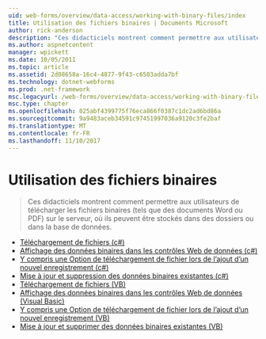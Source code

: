 ```yaml
---
uid: web-forms/overview/data-access/working-with-binary-files/index
title: Utilisation des fichiers binaires | Documents Microsoft
author: rick-anderson
description: "Ces didacticiels montrent comment permettre aux utilisateurs de télécharger les fichiers binaires (tels que des documents Word ou PDF) sur le serveur, où ils peuvent être stockés dans des dossiers ou dans la base de données."
ms.author: aspnetcontent
manager: wpickett
ms.date: 10/05/2011
ms.topic: article
ms.assetid: 2d08658a-16c4-4877-9f43-c6503adda7bf
ms.technology: dotnet-webforms
ms.prod: .net-framework
msc.legacyurl: /web-forms/overview/data-access/working-with-binary-files
msc.type: chapter
ms.openlocfilehash: 025abf4399775f76eca866f0387c1dc2ad6bd86a
ms.sourcegitcommit: 9a9483aceb34591c97451997036a9120c3fe2baf
ms.translationtype: MT
ms.contentlocale: fr-FR
ms.lasthandoff: 11/10/2017
---
```

<a name="working-with-binary-files"></a>Utilisation des fichiers binaires
====================
> Ces didacticiels montrent comment permettre aux utilisateurs de télécharger les fichiers binaires (tels que des documents Word ou PDF) sur le serveur, où ils peuvent être stockés dans des dossiers ou dans la base de données.


- [Téléchargement de fichiers (c#)](uploading-files-cs.md)
- [Affichage des données binaires dans les contrôles Web de données (c#)](displaying-binary-data-in-the-data-web-controls-cs.md)
- [Y compris une Option de téléchargement de fichier lors de l’ajout d’un nouvel enregistrement (c#)](including-a-file-upload-option-when-adding-a-new-record-cs.md)
- [Mise à jour et suppression des données binaires existantes (c#)](updating-and-deleting-existing-binary-data-cs.md)
- [Téléchargement de fichiers (VB)](uploading-files-vb.md)
- [Affichage des données binaires dans les contrôles Web de données (Visual Basic)](displaying-binary-data-in-the-data-web-controls-vb.md)
- [Y compris une Option de téléchargement de fichier lors de l’ajout d’un nouvel enregistrement (VB)](including-a-file-upload-option-when-adding-a-new-record-vb.md)
- [Mise à jour et supprimer des données binaires existantes (VB)](updating-and-deleting-existing-binary-data-vb.md)
